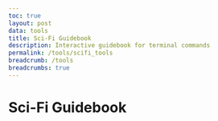 ```yaml
---
toc: true
layout: post
data: tools
title: Sci-Fi Guidebook
description: Interactive guidebook for terminal commands
permalink: /tools/scifi_tools
breadcrumb: /tools
breadcrumbs: true
---
```


# Sci-Fi Guidebook
